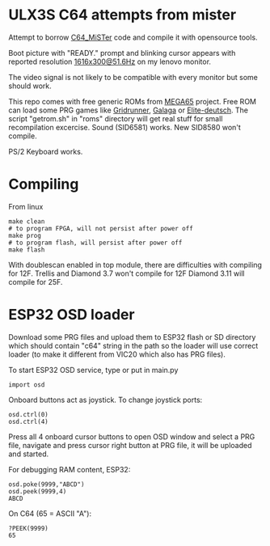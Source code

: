 # ULX3S C64 attempts from mister

Attempt to borrow [C64_MiSTer](https://github.com/MiSTer-devel/C64_MiSTer)
code and compile it with opensource tools.

Boot picture with "READY." prompt and blinking cursor appears
with reported resolution 1616x300@51.6Hz on my lenovo monitor.

The video signal is not likely to be compatible with every
monitor but some should work.

This repo comes with free generic ROMs from
[MEGA65](https://github.com/MEGA65/open-roms/tree/master/bin) project.
Free ROM can load some PRG games like
[Gridrunner](http://www.zimmers.net/anonftp/pub/cbm/c64/games/Llamasoft/Gridrunner.prg),
[Galaga](https://www.planetemu.net/rom/commodore-c64-games-prg/galaga-1982-henrik-wening) or
[Elite-deutsch](http://www.zimmers.net/anonftp/pub/cbm/c64/games/Elite-deutsch.prg).
The script "getrom.sh" in "roms" directory will get real stuff for
small recompilation excercise.
Sound (SID6581) works. New SID8580 won't compile.

PS/2 Keyboard works.

# Compiling

From linux

    make clean
    # to program FPGA, will not persist after power off
    make prog
    # to program flash, will persist after power off
    make flash

With doublescan enabled in top module, there are difficulties
with compiling for 12F. Trellis and Diamond 3.7 won't compile for 12F
Diamond 3.11 will compile for 25F.

# ESP32 OSD loader

Download some PRG files and upload them to ESP32 flash or SD
directory which should contain "c64" string in the path so
the loader will use correct loader (to make it different from
VIC20 which also has PRG files).

To start ESP32 OSD service, type or put in main.py

    import osd

Onboard buttons act as joystick. To change joystick ports:

    osd.ctrl(0)
    osd.ctrl(4)

Press all 4 onboard cursor buttons to open OSD window and select a PRG file,
navigate and press cursor right button at PRG file, it will be uploaded
and started.

For debugging RAM content, ESP32:

    osd.poke(9999,"ABCD")
    osd.peek(9999,4)
    ABCD

On C64 (65 = ASCII "A"):

    ?PEEK(9999)
    65
